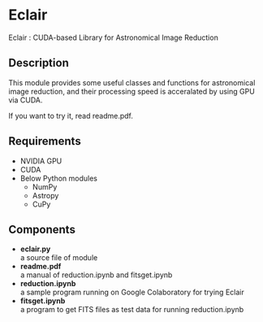 Eclair
======

Eclair : CUDA-based Library for Astronomical Image Reduction

## Description
This module provides some useful classes and functions
for astronomical image reduction, 
and their processing speed is acceralated by using GPU via CUDA.

If you want to try it, read readme.pdf.

## Requirements
* NVIDIA GPU
* CUDA
* Below Python modules
  * NumPy
  * Astropy
  * CuPy

## Components
* **eclair.py**  
    a source file of module
* **readme.pdf**  
    a manual of reduction.ipynb and fitsget.ipynb
* **reduction.ipynb**  
    a sample program running on Google Colaboratory for trying Eclair
* **fitsget.ipynb**  
    a program to get FITS files as test data for running reduction.ipynb

